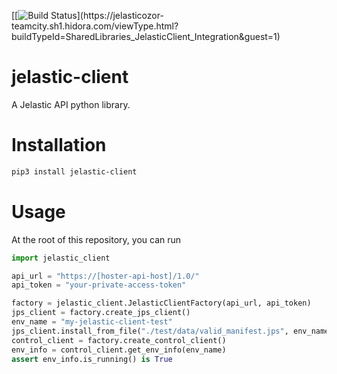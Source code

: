 [[![Build Status](https://jelasticozor-teamcity.sh1.hidora.com/app/rest/builds/buildType:(id:SharedLibraries_JelasticClient_Integration)/statusIcon)](https://jelasticozor-teamcity.sh1.hidora.com/viewType.html?buildTypeId=SharedLibraries_JelasticClient_Integration&guest=1)


# jelastic-client

A Jelastic API python library.

# Installation

```bash
pip3 install jelastic-client
```

# Usage

At the root of this repository, you can run

```python
import jelastic_client

api_url = "https://[hoster-api-host]/1.0/"
api_token = "your-private-access-token"

factory = jelastic_client.JelasticClientFactory(api_url, api_token)
jps_client = factory.create_jps_client()
env_name = "my-jelastic-client-test"
jps_client.install_from_file("./test/data/valid_manifest.jps", env_name)
control_client = factory.create_control_client()
env_info = control_client.get_env_info(env_name)
assert env_info.is_running() is True
```
